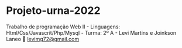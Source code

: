# Projeto-urna-2022
Trabalho de programação Web II - Linguagens: Html/Css/Javascrit/Php/Mysql - Turma: 2º A - Levi Martins e Joinkson Laneo
:e-mail: levimg72@gmail.com

